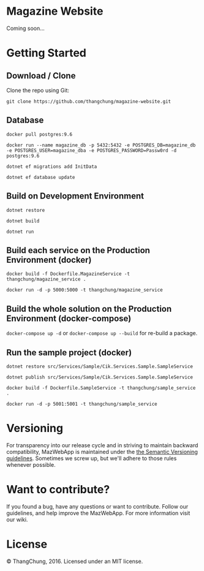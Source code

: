 # Magazine Website

Coming soon...

# Getting Started

## Download / Clone

Clone the repo using Git:

`git clone https://github.com/thangchung/magazine-website.git`

## Database

`docker pull postgres:9.6`

`docker run --name magazine_db -p 5432:5432 -e POSTGRES_DB=magazine_db -e POSTGRES_USER=magazine_dba -e POSTGRES_PASSWORD=Passw0rd -d postgres:9.6`

`dotnet ef migrations add InitData`

`dotnet ef database update`

## Build on Development Environment

`dotnet restore`

`dotnet build`

`dotnet run`

## Build each service on the Production Environment (docker)

`docker build -f Dockerfile.MagazineService -t thangchung/magazine_service .`

`docker run -d -p 5000:5000 -t thangchung/magazine_service`

## Build the whole solution on the Production Environment (docker-compose)

`docker-compose up -d` or `docker-compose up --build` for re-build a package. 

## Run the sample project (docker)

`dotnet restore src/Services/Sample/Cik.Services.Sample.SampleService`

`dotnet publish src/Services/Sample/Cik.Services.Sample.SampleService`

`docker build -f Dockerfile.SampleService -t thangchung/sample_service .`

`docker run -d -p 5001:5001 -t thangchung/sample_service`

# Versioning

For transparency into our release cycle and in striving to maintain backward compatibility, MazWebApp is maintained under the [the Semantic Versioning guidelines](http://semver.org/). Sometimes we screw up, but we'll adhere to those rules whenever possible.

# Want to contribute?

If you found a bug, have any questions or want to contribute. Follow our guidelines, and help improve the MazWebApp. For more information visit our wiki.

# License

© ThangChung, 2016. Licensed under an MIT license.
